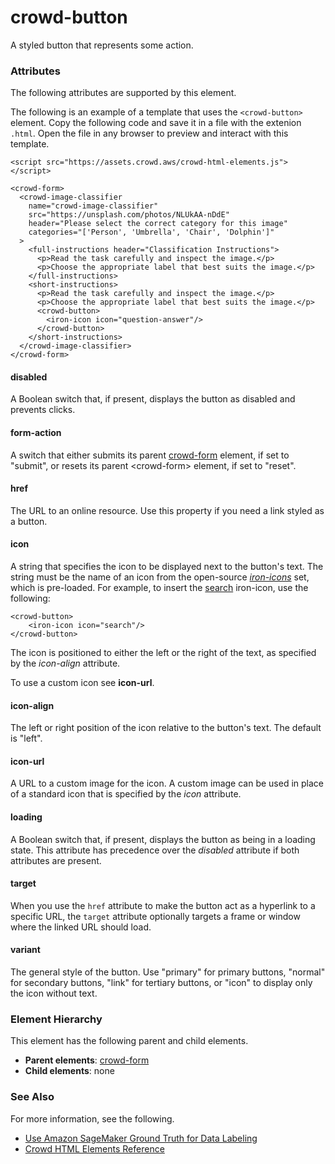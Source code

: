 # crowd\-button<a name="sms-ui-template-crowd-button"></a>

A styled button that represents some action\.

### Attributes<a name="button-attributes"></a>

The following attributes are supported by this element\.

The following is an example of a template that uses the `<crowd-button>` element\. Copy the following code and save it in a file with the extenion `.html`\. Open the file in any browser to preview and interact with this template\. 

```
<script src="https://assets.crowd.aws/crowd-html-elements.js"></script>

<crowd-form>
  <crowd-image-classifier
    name="crowd-image-classifier"
    src="https://unsplash.com/photos/NLUkAA-nDdE"
    header="Please select the correct category for this image"
    categories="['Person', 'Umbrella', 'Chair', 'Dolphin']"
  >
    <full-instructions header="Classification Instructions">
      <p>Read the task carefully and inspect the image.</p>
      <p>Choose the appropriate label that best suits the image.</p>
    </full-instructions>
    <short-instructions>
      <p>Read the task carefully and inspect the image.</p>
      <p>Choose the appropriate label that best suits the image.</p>
      <crowd-button>
        <iron-icon icon="question-answer"/>
      </crowd-button>
    </short-instructions>
  </crowd-image-classifier>
</crowd-form>
```

#### disabled<a name="button-attributes-disabled"></a>

A Boolean switch that, if present, displays the button as disabled and prevents clicks\.

#### form\-action<a name="button-attributes-form-action"></a>

A switch that either submits its parent [crowd\-form](sms-ui-template-crowd-form.md) element, if set to "submit", or resets its parent <crowd\-form> element, if set to "reset"\.

#### href<a name="button-attributes-href"></a>

The URL to an online resource\. Use this property if you need a link styled as a button\.

#### icon<a name="button-attributes-icon"></a>

A string that specifies the icon to be displayed next to the button's text\. The string must be the name of an icon from the open\-source *[iron\-icons](https://github.com/PolymerElements/iron-icons)* set, which is pre\-loaded\. For example, to insert the [search](https://www.webcomponents.org/element/@polymer/iron-icons/demo/demo/index.html) iron\-icon, use the following:

```
<crowd-button>
    <iron-icon icon="search"/>
</crowd-button>
```

The icon is positioned to either the left or the right of the text, as specified by the *icon\-align* attribute\.

To use a custom icon see **icon\-url**\.

#### icon\-align<a name="button-attributes-icon-align"></a>

The left or right position of the icon relative to the button's text\. The default is "left"\.

#### icon\-url<a name="button-attributes-icon-url"></a>

A URL to a custom image for the icon\. A custom image can be used in place of a standard icon that is specified by the *icon* attribute\.

#### loading<a name="button-attributes-loading"></a>

A Boolean switch that, if present, displays the button as being in a loading state\. This attribute has precedence over the *disabled* attribute if both attributes are present\.

#### target<a name="button-attributes-target"></a>

When you use the `href` attribute to make the button act as a hyperlink to a specific URL, the `target` attribute optionally targets a frame or window where the linked URL should load\.

#### variant<a name="button-attributes-variantl"></a>

The general style of the button\. Use "primary" for primary buttons, "normal" for secondary buttons, "link" for tertiary buttons, or "icon" to display only the icon without text\.

### Element Hierarchy<a name="button-element-hierarchy"></a>

This element has the following parent and child elements\.
+ **Parent elements**: [crowd\-form](sms-ui-template-crowd-form.md)
+ **Child elements**: none

### See Also<a name="button-see-also"></a>

For more information, see the following\.
+ [Use Amazon SageMaker Ground Truth for Data Labeling](sms.md)
+ [Crowd HTML Elements Reference](sms-ui-template-reference.md)